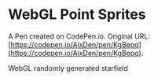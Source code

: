 # WebGL Point Sprites

A Pen created on CodePen.io. Original URL: [https://codepen.io/AixDen/pen/KgBepq](https://codepen.io/AixDen/pen/KgBepq).

WebGL randomly generated starfield